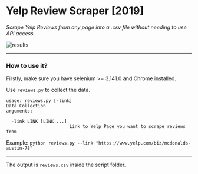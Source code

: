 # Yelp Review Scraper [2019]

_Scrape Yelp Reviews from any page into a .csv file without needing to use API access_

![results](https://i.imgur.com/3d8mlwe.jpg)
____

### How to use it?

Firstly, make sure you have selenium >= 3.141.0 and Chrome installed.

Use `reviews.py` to collect the data. 
```
usage: reviews.py [-link]
Data Collection
arguments:

  -link LINK [LINK ...]
                        Link to Yelp Page you want to scrape reviews from
```
Example: ```python reviews.py --link "https://www.yelp.com/biz/mcdonalds-austin-78"```
____
The output is `reviews.csv` inside the script folder.
